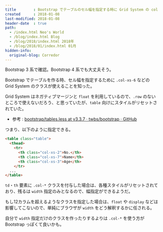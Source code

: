 ```yaml
---
title        : Bootstrap でテーブルのセル幅を指定する時に Grid System の col-* が使える
created      : 2018-01-08
last-modified: 2018-01-08
header-date  : true
path:
  - /index.html Neo's World
  - /blog/index.html Blog
  - /blog/2018/index.html 2018年
  - /blog/2018/01/index.html 01月
hidden-info:
  original-blog: Corredor
---
```


Bootstrap 3 系で確認。Bootstrap 4 系でも大丈夫そう。

Bootstrap でテーブルを作る時、セル幅を指定するために `.col-xs-6` などの Grid System のクラスが使えることを知った。

Grid System はネガティブマージンと `float` を利用しているので、`.row` のないところで使えないだろう、と思っていたが、`table` 向けにスタイルがリセットされていた。

- 参考 : [bootstrap/tables.less at v3.3.7 · twbs/bootstrap · GitHub](https://github.com/twbs/bootstrap/blob/v3.3.7/less/tables.less#L131)

つまり、以下のように指定できる。

```html
<table class="table">
  <thead>
    <tr>
      <th class="col-xs-2">No.</th>
      <th class="col-xs-7">Name</th>
      <th class="col-xs-3">Age</th>
    </tr>
  ...
</table>
```

`td`・`th` 要素に `.col-*` クラスを付与した場合は、各種スタイルがリセットされており、残るは `width` 指定のみとなるので、幅指定ができるようだ。

もし12カラムを超えるようなクラスを指定した場合は、`float` や `display` などは影響してこないので、単純にブラウザが `width` をどう解釈するかに任される。

自分で `width` 指定だけのクラスを作ったりするよりは `.col-*` を使う方が Bootstrap っぽくて良いかも。
